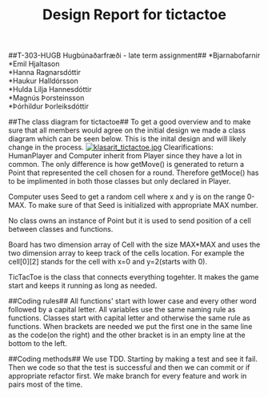 ﻿---
layout: default
title: "Design Report for tictactoe"
---

##T-303-HUGB Hugbúnaðarfræði  -  late term assignment##
*Bjarnabofarnir<br />
*Emil Hjaltason<br />
*Hanna Ragnarsdóttir<br />
*Haukur Halldórsson<br />
*Hulda Lilja Hannesdóttir<br />
*Magnús Þorsteinsson<br />
*Þórhildur Þorleiksdóttir<br />

##The class diagram for tictactoe##
To get a good overview and to make sure that all members would
agree on the initial design we made a class diagram which can
be seen below.
This is the inital design and will likely change in the process.
[![klasarit_tictactoe.jpg](https://s22.postimg.org/l8olrxc81/klasarit_tictactoe.jpg)](https://postimg.org/image/3vebd2gwt/)
Clearifications:<br />
HumanPlayer and Computer inherit from Player since they have a lot in common. The only difference is how getMove() is generated to
return a Point that represented the cell chosen for a round. Therefore getMoce() has to be implimented in both those classes but
only declared in Player.

Computer uses Seed to get a random cell where x and y is on the range 0-MAX. To make sure of that Seed is initialized with
appropriate MAX number.

No class owns an instance of Point but it is used to send position of a cell between classes and functions.

Board has two dimension array of Cell with the size MAX*MAX and uses the two dimension array to keep track of the cells location.
For example the cell[0][2] stands for the cell with x=0 and y=2(starts with 0).

TicTacToe is the class that connects everything togehter. It makes the game start and keeps it running as long as needed.

##Coding rules##
All functions' start with lower case and every other word followed by a capital letter.
All variables use the same naming rule as functions.
Classes start with capital letter and otherwise the same rule as functions.
When brackets are needed we put the first one in the same line as the code(on the right) and the other bracket is
in an empty line at the bottom to the left.

##Coding methods##
We use TDD. Starting by making a test and see it fail. Then we code so that the test is successful and then we can commit
or if appropriate refactor first.
We make branch for every feature and work in pairs most of the time.
